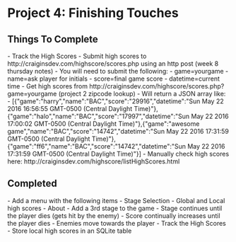 # Project 4: Finishing Touches

<h2>Things To Complete</h2>
- Track the High Scores
  - Submit high scores to http://craiginsdev.com/highscore/scores.php using an http post (week 8 thursday notes)
  - You will need to submit the following:
    - game=yourgame
    - name=ask player for initials
    - score=final game score
    - datetime=current time
  - Get high scores from http://craiginsdev.com/highscore/scores.php?game=yourgame (project 2 zipcode lookup)
    - Will return a JSON array like:
    - [{"game":"harry","name":"BAC","score":"29916","datetime":"Sun May 22 2016 16:56:55 GMT-0500 (Central Daylight Time)"},{"game":"halo","name":"BAC","score":"17997","datetime":"Sun May 22 2016 17:00:02 GMT-0500 (Central Daylight Time)"},{"game":"awesome game","name":"BAC","score":"14742","datetime":"Sun May 22 2016 17:31:59 GMT-0500 (Central Daylight Time)"},{"game":"ff6","name":"BAC","score":"14742","datetime":"Sun May 22 2016 17:31:59 GMT-0500 (Central Daylight Time)"}]
    - Manually check high scores here: http://craiginsdev.com/highscore/listHighScores.html

<h2>Completed</h2>
- Add a menu with the following items
  - Stage Selection
  - Global and Local high scores
  - About
- Add a 3rd stage to the game
  - Stage continues until the player dies (gets hit by the enemy)
  - Score continually increases until the player dies
  - Enemies move towards the player
- Track the High Scores 
  - Store local high scores in an SQLite table
